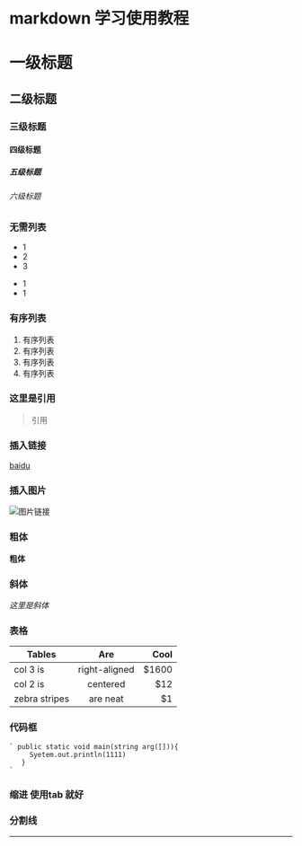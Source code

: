 # markdown 学习使用教程
# 一级标题
## 二级标题
### 三级标题
#### 四级标题
##### 五级标题
###### 六级标题

### 无需列表
- 1
- 2
- 3
* 1
* 1

### 有序列表

1. 有序列表
2. 有序列表
3. 有序列表
4. 有序列表

### 这里是引用
> 引用
    
### 插入链接
[baidu](http://www.baidu.com)

### 插入图片

![图片链接](G:\图片\相机\-1ad3f04aa3493b09.jpg)


### 粗体

**粗体**

### 斜体
*这里是斜体*

### 表格
| Tables        | Are           | Cool  |
| ------------- |:-------------:| -----:|
| col 3 is      | right-aligned | $1600 |
| col 2 is      | centered      |   $12 |
| zebra stripes | are neat      |    $1 |


### 代码框
    ` public static void main(string arg([])){
         Syetem.out.println(1111)
       }    
    `
### 缩进 使用tab 就好

### 分割线
***

